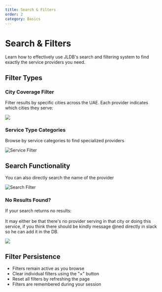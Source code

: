 ```yaml
---
title: Search & Filters
order: 2
category: Basics
---
```

# Search & Filters

Learn how to effectively use JLDB's search and filtering system to find exactly the service providers you need.

## Filter Types

### City Coverage Filter

F﻿ilter results by specific cities across the UAE. Each provider indicates which cities they serve:

![](/images/cityfilter.png)

### Service Type Categories

Browse by service categories to find specialized providers

![Service Filter](/images/service-filter.png)

## Search Functionality

You can also directly search the name of the provider

![Search Filter](/images/search.png)

### No Results Found?

If your search returns no results:\
\
I﻿t may either be that there's no provider serving in that city or doing this service, if you think there should be kindly message @ned directly in slack so he can add it in the DB.

![](/images/noresult.png)

## Filter Persistence

* Filters remain active as you browse
* Clear individual filters using the "×" button
* Reset all filters by refreshing the page
* Filters are remembered during your session